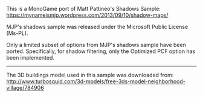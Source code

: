 This is a MonoGame port of Matt Pattineo's Shadows Sample:
https://mynameismjp.wordpress.com/2013/09/10/shadow-maps/

MJP's shadows sample was released under the Microsoft Public License (Ms-PL).

Only a limited subset of options from MJP's shadows sample have been ported.
Specifically, for shadow filtering, only the Optimized PCF option has been implemented.

--------------

The 3D buildings model used in this sample was downloaded from:
http://www.turbosquid.com/3d-models/free-3ds-model-neighborhood-village/784906